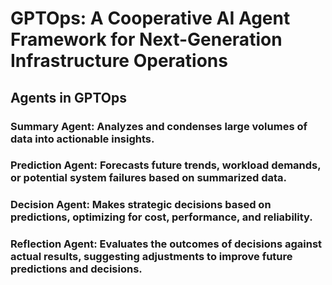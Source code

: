# GPTOps: A Cooperative AI Agent Framework for Next-Generation Infrastructure Operations

## Agents in GPTOps
### Summary Agent: Analyzes and condenses large volumes of data into actionable insights.
### Prediction Agent: Forecasts future trends, workload demands, or potential system failures based on summarized data.
### Decision Agent: Makes strategic decisions based on predictions, optimizing for cost, performance, and reliability.
### Reflection Agent: Evaluates the outcomes of decisions against actual results, suggesting adjustments to improve future predictions and decisions.
